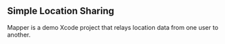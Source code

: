 ## Simple Location Sharing 

Mapper is a demo Xcode project that relays location data from one user
to another.
